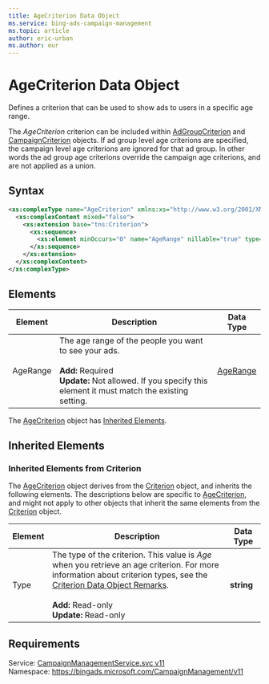 ```yaml
---
title: AgeCriterion Data Object
ms.service: bing-ads-campaign-management
ms.topic: article
author: eric-urban
ms.author: eur
---
```

# AgeCriterion Data Object
Defines a criterion that can be used to show ads to users in a specific age range.

The *AgeCriterion* criterion can be included within [AdGroupCriterion](../campaign-management/adgroupcriterion.md) and [CampaignCriterion](../campaign-management/campaigncriterion.md) objects. If ad group level age criterions are specified, the campaign level age criterions are ignored for that ad group. In other words the ad group age criterions override the campaign age criterions, and are not applied as a union.   

## Syntax
```xml
<xs:complexType name="AgeCriterion" xmlns:xs="http://www.w3.org/2001/XMLSchema">
  <xs:complexContent mixed="false">
    <xs:extension base="tns:Criterion">
      <xs:sequence>
        <xs:element minOccurs="0" name="AgeRange" nillable="true" type="tns:AgeRange" />
      </xs:sequence>
    </xs:extension>
  </xs:complexContent>
</xs:complexType>
```

## <a name="elements"></a>Elements

|Element|Description|Data Type|
|-----------|---------------|-------------|
|<a name="agerange"></a>AgeRange|The age range of the people you want to see your ads.<br/><br/>**Add:** Required<br/>**Update:** Not allowed. If you specify this element it must match the existing setting. |[AgeRange](agerange.md)|

The [AgeCriterion](agecriterion.md) object has [Inherited Elements](#inheritedelements).

## <a name="inheritedelements"></a>Inherited Elements

### <a name="inheritedelementscriterion"></a>Inherited Elements from Criterion
The [AgeCriterion](agecriterion.md) object derives from the [Criterion](criterion.md) object, and inherits the following elements. The descriptions below are specific to [AgeCriterion](agecriterion.md), and might not apply to other objects that inherit the same elements from the [Criterion](criterion.md) object.  

|Element|Description|Data Type|
|-----------|---------------|-------------|
|<a name="type"></a>Type|The type of the criterion. This value is *Age* when you retrieve an age criterion. For more information about criterion types, see the [Criterion Data Object Remarks](../campaign-management/criterion.md#remarks).<br/><br/>**Add:** Read-only<br/>**Update:** Read-only|**string**|

## Requirements
Service: [CampaignManagementService.svc v11](https://campaign.api.bingads.microsoft.com/Api/Advertiser/CampaignManagement/v11/CampaignManagementService.svc)  
Namespace: https://bingads.microsoft.com/CampaignManagement/v11  

